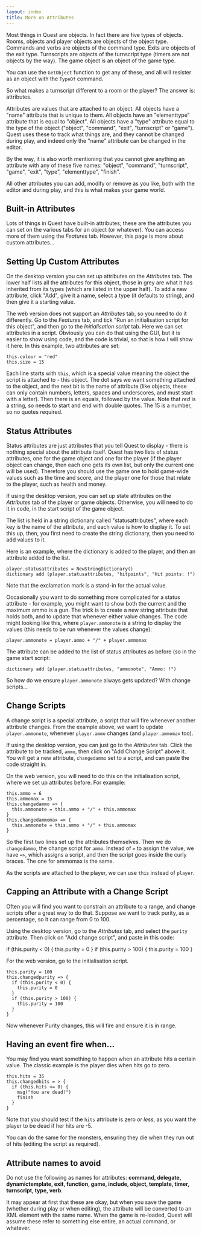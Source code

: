 ```yaml
---
layout: index
title: More on Attributes
---
```



Most things in Quest are objects. In fact there are five types of objects. Rooms, objects and player objects are objects of the object type. Commands and verbs are objects of the command type. Exits are objects of the exit type. Turnscripts are objects of the turnscript type (timers are not objects by the way). The game object is an object of the game type.

You can use the `GetObject` function to get any of these, and all will resister as an object with the `TypeOf` command.

So what makes a turnscript different to a room or the player? The answer is: attributes.

Attributes are values that are attached to an object. All objects have a "name" attribute that is unique to them. All objects have an "elementtype" attribute that is equal to "object". All objects have a "type" attribute equal to the type of the object ("object", "command", "exit", "turnscript" or "game"). Quest uses these to track what things are, and they cannot be changed during play, and indeed only the "name" attribute can be changed in the editor.

By the way, it is also worth mentioning that you cannot give anything an attribute with any of these five names: "object", "command", "turnscript", "game", "exit", "type", "elementtype", "finish".

All other attributes you can add, modify or remove as you like, both with the editor and during play, and this is what makes your game world.


Built-in Attributes
-------------------

Lots of things in Quest have built-in attributes; these are the attributes you can set on the various tabs for an object (or whatever). You can access more of them using the _Features_ tab. However, this page is more about custom attributes...


Setting Up Custom Attributes
---------------------

On the desktop version you can set up attributes on the _Attributes_ tab. The lower half lists all the attributes for this object, those in grey are what it has inherited from its types (which are listed in the upper half). To add a new attribute, click "Add", give it a name, select a type (it defaults to string), and then give it a starting value.

The web version does not support an _Attributes_ tab, so you need to do it differently. Go to the _Features_ tab, and tick "Run an initialisation script for this object", and then go to the _Initialisation script_ tab. Here we can set attributes in a script. Obviously you can do that using the GUI, but it is easier to show using code, and the code is trivial, so that is how I will show it here. In this example, two attributes are set:

```
this.colour = "red"
this.size = 15
```

Each line starts with `this`, which is a special value meaning the object the script is attached to - this object. The dot says we want something attached to the object, and the next bit is the name of attribute (like objects, these can only contain numbers, letters, spaces and underscores, and must start with a letter). Then there is an equals, followed by the value. Note that _red_ is a string, so needs to start and end with double quotes. The 15 is a number, so no quotes required.


Status Attributes
-----------------

Status attributes are just attributes that you tell Quest to display - there is nothing special about the attribute itself. Quest has two lists of status attributes, one for the game object and one for the player (if the player object can change, then each one gets its own list, but only the current one will be used). Therefore you should use the game one to hold game-wide values such as the time and score, and the player one for those that relate to the player, such as health and money.

If using the desktop version, you can set up state attributes on the _Attributes_ tab of the player or game objects. Otherwise, you will need to do it in code, in the start script of the game object.

The list is held in a string dictionary called "statusattributes", where each key is the name of the attribute, and each value is how to display it. To set this up, then, you first need to create the string dictionary, then you need to add values to it.

Here is an example, where the dictionary is added to the player, and then an attribute added to the list.

```
player.statusattributes = NewStringDictionary()
dictionary add (player.statusattributes, "hitpoints", "Hit points: !")
```

Note that the exclamation mark is a stand-in for the actual value.

Occasionally you want to do something more complicated for a status attribute - for example, you might want to show both the current and the maximum ammo is a gun. The trick is to create a new string attribute that holds both, and to update that whenever either value changes. The code might looking like this, where `player.ammonote` is a string to display the values (this needs to be run whenever the values change):

```
player.ammonote = player.ammo + "/" + player.ammomax
```

The attribute can be added to the list of status attributes as before (so in the game start script:

```
dictionary add (player.statusattributes, "ammonote", "Ammo: !")
```

So how do we ensure `player.ammonote` always gets updated? With change scripts...


Change Scripts
--------------

A change script is a special attribute, a script that will fire whenever another attribute changes. From the example above, we want to update `player.ammonote`, whenever `player.ammo` changes (and `player.ammomax` too).

If using the desktop version, you can just go to the _Attributes_ tab. Click the attribute to be tracked, `ammo`, then click on "Add Change Script" above it. You will get a new attribute, `changedammo` set to a script, and can paste the code straight in.

On the web version, you will need to do this on the initialisation script, where we set up attributes before. For example:

```
this.ammo = 6
this.ammomax = 15
this.changedammo => {
  this.ammonote = this.ammo + "/" + this.ammomax
}
this.changedammomax => {
  this.ammonote = this.ammo + "/" + this.ammomax
}
```

So the first two lines set up the attributes themselves. Then we do `changedammo`, the change script for `ammo`. Instead of `=` to assign the value, we have `=>`, which assigns a script, and then the script goes inside the curly braces. The one for ammomax is the same.

As the scripts are attached to the player, we can use `this` instead of `player`.


Capping an Attribute with a Change Script
-----------------------------------------

Often you will find you want to constrain an attribute to a range, and change scripts offer a great way to do that. Suppose we want to track purity, as a percentage, so it can range from 0 to 100.

Using the desktop version, go to the _Attributes_ tab, and select the `purity` attribute. Then click on "Add change script", and paste in this code:

if (this.purity < 0) {
  this.purity = 0
}
if (this.purity > 100) {
  this.purity = 100
}

For the web version, go to the initialisation script.

```
this.purity = 100
this.changedpurity => {
  if (this.purity < 0) {
    this.purity = 0
  }
  if (this.purity > 100) {
    this.purity = 100
  }
}
```

Now whenever Purity changes, this will fire and ensure it is in range.


Having an event fire when...
----------------------------

You may find you want something to happen when an attribute hits a certain value. The classic example is the player dies when hits go to zero.

```
this.hits = 35
this.changedhits = > {
  if (this.hits <= 0) {
    msg("You are dead!")
    finish
  }
}
```

Note that you should test if the `hits` attribute is zero _or less_, as you want the player to be dead if her hits are -5.

You can do the same for the monsters, ensuring they die when they run out of hits (editing the script as required).



Attribute names to avoid
------------------------

Do not use the following as names for attributes: **command, delegate, dynamictemplate, exit, function, game, include, object, template, timer, turnscript, type, verb**.

It may appear at first that these are okay, but when you save the game (whether during play or when editing), the attribute will be converted to an XML element with the same name. When the game is re-loaded, Quest will assume these refer to something else entire, an actual command, or whatever.
